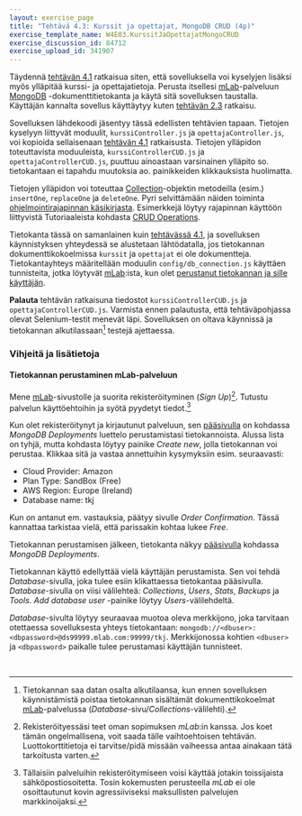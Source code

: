 ```yaml
---
layout: exercise_page
title: "Tehtävä 4.3: Kurssit ja opettajat, MongoDB CRUD (4p)"
exercise_template_name: W4E03.KurssitJaOpettajatMongoCRUD
exercise_discussion_id: 84712
exercise_upload_id: 341907
---
```


Täydennä [tehtävän 4.1](../tehtava41) ratkaisua siten, että sovelluksella voi kyselyjen lisäksi myös ylläpitää kurssi- ja opettajatietoja. Perusta itsellesi [mLab][mLab]-palveluun [MongoDB][MongoDB] -dokumenttitietokanta ja käytä sitä sovelluksen taustalla.  Käyttäjän kannalta sovellus käyttäytyy kuten [tehtävän 2.3](../../osa2/tehtava23) ratkaisu.

[MongoDB]: https://www.mongodb.com
[mLab]: https://mlab.com

Sovelluksen lähdekoodi jäsentyy tässä edellisten tehtävien tapaan. Tietojen kyselyyn liittyvät moduulit, `kurssiController.js` ja `opettajaController.js`, voi kopioida  sellaisenaan [tehtävän 4.1](../tehtava41)  ratkaisusta.  Tietojen ylläpidon toteuttavista moduuleista, `kurssiControllerCUD.js` ja `opettajaControllerCUD.js`, puuttuu ainoastaan varsinainen ylläpito so. tietokantaan ei tapahdu muutoksia ao. painikkeiden klikkauksista huolimatta.

Tietojen ylläpidon voi toteuttaa [Collection][Collection]-objektin metodeilla (esim.) `insertOne`, `replaceOne` ja `deleteOne`. Pyri selvittämään näiden toiminta [ohjelmointirajapinnan käsikirjasta][api]. Esimerkkejä löytyy rajapinnan käyttöön liittyvistä Tutoriaaleista kohdasta [CRUD Operations](http://mongodb.github.io/node-mongodb-native/2.2/tutorials/crud/).

[api]: http://mongodb.github.io/node-mongodb-native/2.2/api/index.html

[Collection]: http://mongodb.github.io/node-mongodb-native/2.2/api/Collection.html



Tietokanta tässä on samanlainen kuin [tehtävässä 4.1](../tehtava41), ja sovelluksen käynnistyksen yhteydessä se alustetaan lähtödatalla, jos tietokannan dokumenttikokoelmissa `kurssit` ja `opettajat` ei ole dokumentteja. Tietokantayhteys määritellään moduulin `config/db_connection.js` käyttäen tunnisteita, jotka löytyvät [mLab][mLab]:ista, kun olet [perustanut tietokannan ja sille käyttäjän](#tietokannan-perustaminen-mlab-palveluun).


**Palauta** tehtävän ratkaisuna tiedostot `kurssiControllerCUD.js` ja `opettajaControllerCUD.js`. Varmista ennen palautusta, että tehtäväpohjassa olevat Selenium-testit menevät läpi. Sovelluksen on oltava käynnissä ja tietokannan alkutilassaan[^0] testejä ajettaessa. 


[^0]: Tietokannan saa datan osalta alkutilaansa, kun ennen sovelluksen käynnistämistä poistaa tietokannan sisältämät dokumenttikokoelmat [mLab][mLab]-palvelussa (*Database*-sivu/*Collections*-välilehti).


### Vihjeitä ja lisätietoja


#### Tietokannan perustaminen mLab-palveluun

Mene [mLab][mLab]-sivustolle ja suorita rekisteröityminen (*Sign Up*)[^1]. Tutustu palvelun käyttöehtoihin ja syötä pyydetyt tiedot.[^2]

Kun olet rekisteröitynyt ja kirjautunut palveluun, sen [pääsivulla](https://mlab.com/home) on kohdassa *MongoDB Deployments*  luettelo perustamistasi tietokannoista. Alussa lista on tyhjä, mutta kohdasta löytyy painike *Create new*, jolla tietokannan voi perustaa. Klikkaa sitä ja vastaa annettuihin kysymyksiin esim. seuraavasti:

* Cloud Provider: Amazon
* Plan Type: SandBox (Free)
* AWS Region: Europe (Ireland)
* Database name: tkj

Kun on antanut em. vastauksia, päätyy sivulle *Order Confirmation*. Tässä kannattaa tarkistaa vielä, että parissakin kohtaa lukee *Free*.

Tietokannan perustamisen jälkeen, tietokanta näkyy [pääsivulla](https://mlab.com/home)  kohdassa *MongoDB Deployments*.

Tietokannan käyttö edellyttää vielä käyttäjän perustamista. Sen voi tehdä *Database*-sivulla, joka tulee esiin klikattaessa tietokantaa pääsivulla. *Database*-sivulla on viisi välilehteä: *Collections*, *Users*, *Stats*, *Backups* ja
*Tools*. *Add database user* -painike löytyy *Users*-välilehdeltä.


*Database*-sivulta löytyy seuraavaa muotoa oleva merkkijono, joka tarvitaan otettaessa sovelluksesta yhteys tietokantaan: `mongodb://<dbuser>:<dbpassword>@ds99999.mlab.com:99999/tkj`. Merkkijonossa kohtien `<dbuser>` ja `<dbpassword>` paikalle tulee perustamasi käyttäjän tunnisteet.


[^1]: Rekisteröityessäsi teet oman sopimuksen *mLab*:in kanssa. Jos koet tämän ongelmallisena, voit saada tälle vaihtoehtoisen tehtävän. Luottokorttitietoja ei tarvitse/pidä missään vaiheessa antaa ainakaan tätä tarkoitusta varten.

[^2]: Tällaisiin palveluihin rekisteröitymiseen voisi käyttää jotakin toissijaista sähköpostiosoitetta. Tosin kokemusten perusteella *mLab* ei ole osoittautunut kovin agressiiviseksi maksullisten palvelujen markkinoijaksi.


<br/>
